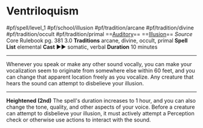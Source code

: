 # Ventriloquism
#pf/spell/level_1 #pf/school/illusion #pf/tradition/arcane #pf/tradition/divine #pf/tradition/occult #pf/tradition/primal
==[Auditory](../../../Traits/Auditory.md)== ==[Illusion](../../../Traits/Illusion.md)==
*Source* Core Rulebook pg. 381 3.0
**Traditions** arcane, divine, occult, primal
**Spell List** elemental
**Cast** ►► somatic, verbal
**Duration** 10 minutes

---
Whenever you speak or make any other sound vocally, you can make your vocalization seem to originate from somewhere else within 60 feet, and you can change that apparent location freely as you vocalize. Any creature that hears the sound can attempt to disbelieve your illusion.

<hr>

**Heightened (2nd)** The spell's duration increases to 1 hour, and you can also change the tone, quality, and other aspects of your voice. Before a creature can attempt to disbelieve your illusion, it must actively attempt a Perception check or otherwise use actions to interact with the sound.